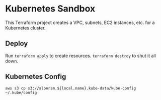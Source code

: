# Kubernetes Sandbox

This Terraform project creates a VPC, subnets, EC2 instances, etc. for a Kubernetes cluster.

## Deploy
Run `terraform apply` to create resources. `terraform destroy` to shut it all down.

## Kubernetes Config
`aws s3 cp s3://albersm.${local.name}.kube-data/kube-config ~/.kube/config`
